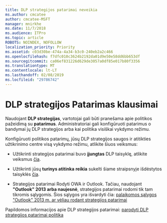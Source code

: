 ```yaml
---
title: DLP strategijos patarimai neveikia
ms.author: cmcatee
author: cmcatee-MSFT
manager: mnirkhe
ms.date: 11/7/2018
ms.audience: ITPro
ms.topic: article
ROBOTS: NOINDEX, NOFOLLOW
localization_priority: Priority
ms.assetid: c03d30be-474a-4a34-b3c0-240eb2a2c466
ms.openlocfilehash: f7dfc010c3624b2192da01d9e50e58dd6bb653df
ms.sourcegitcommit: ca06ef831226d629de3057a0df85e017b80f3356
ms.translationtype: MT
ms.contentlocale: lt-LT
ms.lasthandoff: 02/08/2019
ms.locfileid: "29786742"
---
```

# <a name="dlp-policy-tip-issues"></a>DLP strategijos Patarimas klausimai

Naudojant **DLP strategijas**, vartotojai gali būti pranešama apie politikos pažeidimą su **patarimus**. Administratoriai gali konfigūruoti patarimus o bandymai jų DLP strategijos arba kai politika visiškai vykdymo režimu. 
  
Konfigūruoti politikos patarimų, jūsų DLP strategijos saugos ir atitikties užtikrinimo centre visą vykdymo režimu, atlikite šiuos veiksmus:
  
- Užtikrinti strategijos patarimai buvo **įjungtas** DLP taisyklę, atlikite veiksmus [čia](https://docs.microsoft.com/office365/securitycompliance/use-notifications-and-policy-tips).
    
- Užtikrinti jūsų **turinys atitinka** **reikia** sukelti šiame straipsnyje išdėstytos taisyklės [čia](https://docs.microsoft.com/office365/securitycompliance/what-the-sensitive-information-types-look-for).
    
- Strategijos patarimai Rodyti OWA ir Outlook. Tačiau, naudojant **"Outlook" 2013 arba naujesnė**, strategijos patarimai rodomi tik tam tikromis sąlygomis. Šios sąlygos yra išvardyti čia: [palaikomos sąlygos "Outlook" 2013 m. ar vėliau rodant strategijos patarimai](https://docs.microsoft.com/office365/securitycompliance/use-notifications-and-policy-tips#outlook-2013-and-later-supports-showing-policy-tips-for-only-some-conditions)
    
Papildomos informacijos apie DLP strategijos patarimai: [parodyti DLP strategijos patarimai politika](https://docs.microsoft.com/office365/securitycompliance/use-notifications-and-policy-tips)
  

